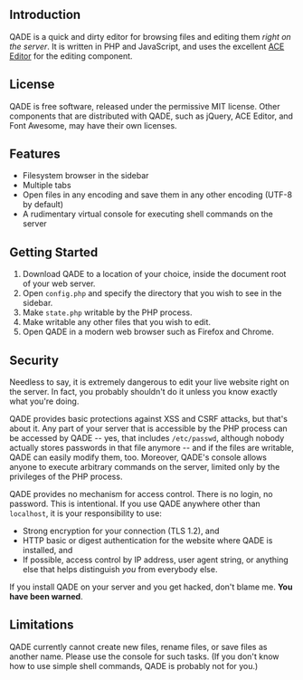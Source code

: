 
Introduction
------------

QADE is a quick and dirty editor for browsing files and editing them _right on the server_.
It is written in PHP and JavaScript, and uses the excellent [ACE Editor](http://ace.c9.io/) for the editing component.

License
-------

QADE is free software, released under the permissive MIT license.
Other components that are distributed with QADE, such as jQuery, ACE Editor, and Font Awesome, may have their own licenses.

Features
--------

- Filesystem browser in the sidebar
- Multiple tabs
- Open files in any encoding and save them in any other encoding (UTF-8 by default)
- A rudimentary virtual console for executing shell commands on the server

Getting Started
---------------

1. Download QADE to a location of your choice, inside the document root of your web server.
2. Open `config.php` and specify the directory that you wish to see in the sidebar.
3. Make `state.php` writable by the PHP process.
4. Make writable any other files that you wish to edit.
5. Open QADE in a modern web browser such as Firefox and Chrome.

Security
--------

Needless to say, it is extremely dangerous to edit your live website right on the server.
In fact, you probably shouldn't do it unless you know exactly what you're doing.

QADE provides basic protections against XSS and CSRF attacks, but that's about it.
Any part of your server that is accessible by the PHP process can be accessed by QADE
-- yes, that includes `/etc/passwd`, although nobody actually stores passwords in that file anymore --
and if the files are writable, QADE can easily modify them, too.
Moreover, QADE's console allows anyone to execute arbitrary commands on the server,
limited only by the privileges of the PHP process.

QADE provides no mechanism for access control. There is no login, no password. This is intentional.
If you use QADE anywhere other than `localhost`, it is your responsibility to use:

- Strong encryption for your connection (TLS 1.2), and
- HTTP basic or digest authentication for the website where QADE is installed, and
- If possible, access control by IP address, user agent string, or anything else that helps distinguish _you_ from everybody else.

If you install QADE on your server and you get hacked, don't blame me. **You have been warned**.

Limitations
-----------

QADE currently cannot create new files, rename files, or save files as another name.
Please use the console for such tasks.
(If you don't know how to use simple shell commands, QADE is probably not for you.)

